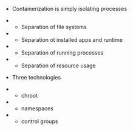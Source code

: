 - Containerization is simply isolating processes 
- - Separation of file systems 
- - Separation ot installed apps and runtime 
- - Separation of running processes 
- - Separation of resource usage 


- Three technologies 
- - chroot 
- - namespaces 
- - control groups
